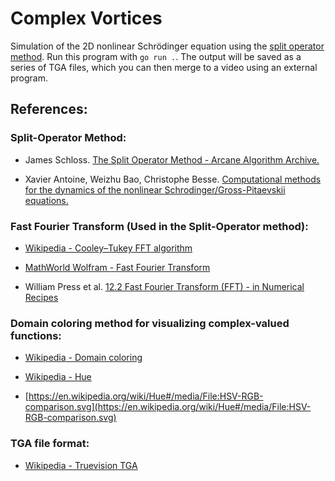 # Complex Vortices

Simulation of the 2D nonlinear Schrödinger equation using the [split operator method](https://www.algorithm-archive.org/contents/split-operator_method/split-operator_method.html). Run this program with `go run .`. The output will be saved as a series of TGA files, which you can then merge to a video using an external program.

## References:

### Split-Operator Method:

- James Schloss. [The Split Operator Method - Arcane Algorithm Archive.](https://www.algorithm-archive.org/contents/split-operator_method/split-operator_method.html)

- Xavier Antoine, Weizhu Bao, Christophe Besse.
  [Computational methods for the dynamics of the nonlinear Schrodinger/Gross-Pitaevskii equations.](https://arxiv.org/abs/1305.1093)

### Fast Fourier Transform (Used in the Split-Operator method):

- [Wikipedia - Cooley–Tukey FFT algorithm](https://en.wikipedia.org/wiki/Cooley%E2%80%93Tukey_FFT_algorithm)

- [MathWorld Wolfram - Fast Fourier Transform](http://mathworld.wolfram.com/FastFourierTransform.html)

- William Press et al. [12.2 Fast Fourier Transform (FFT) - in Numerical Recipes](https://websites.pmc.ucsc.edu/~fnimmo/eart290c_17/NumericalRecipesinF77.pdf)

### Domain coloring method for visualizing complex-valued functions:

- [Wikipedia - Domain coloring](https://en.wikipedia.org/wiki/Domain_coloring)

- [Wikipedia - Hue](https://en.wikipedia.org/wiki/Hue)

- [https://en.wikipedia.org/wiki/Hue#/media/File:HSV-RGB-comparison.svg](https://en.wikipedia.org/wiki/Hue#/media/File:HSV-RGB-comparison.svg)

### TGA file format:

- [Wikipedia - Truevision TGA](https://en.wikipedia.org/wiki/Truevision_TGA)
